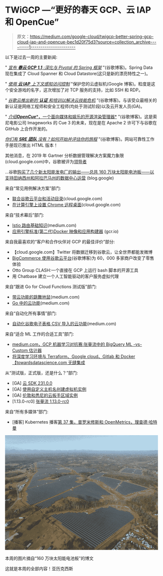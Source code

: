 # TWiGCP —“更好的春天 GCP、云 IAP 和 OpenCue”

> 原文：<https://medium.com/google-cloud/twigcp-better-spring-gcp-cloud-iap-and-opencue-bec1d20f75d3?source=collection_archive---------1----------------------->

以下是过去一周的主要新闻:

" [*宣布* ***春云 GCP 1.1*** *:深化与 Pivotal 的 Spring 框架*](http://gtech.run/xqu7c) "(谷歌博客)。Spring Data 现在集成了 Cloud Spanner 和 Cloud Datastore(这只是新的漂亮特性之一)。

" [*使用* ***云 IAP*** *上下文感知访问控制*](http://gtech.run/hbxp7) "保护您的云虚拟机(Google 博客)。粒度是这个安全游戏的名字，这次增加了对 TCP 服务的支持，比如 SSH 和 RDP。

“ [*谷歌云推出新的* ***认证*** *和培训以解决云技能危机*](http://gtech.run/br6hf) ”(谷歌博客)。与该受众最相关的新认证是网络工程师和安全工程师(均处于测试阶段)以及云开发人员(GA)。

" [*介绍****OpenCue****，一个面向媒体和娱乐的开源渲染管理器*](http://gtech.run/8nkh8) "(谷歌博客)。这是索尼电影公司 Imageworks 的 Cue 3 的未来，现在是在 Apache 2 许可下与谷歌在 GitHub 上合作开发的。

[*你们有* ***SRE 团队*** *没有？如何开始并评估你的旅程*](http://gtech.run/sxktj) ”(谷歌博客)。网站可靠性工作手册现已推出 HTML 版本！

其他消息，在 2019 年 Gartner 分析数据管理解决方案魔力象限(cloud.google.com)中，谷歌被评为[领导者](http://gtech.run/pwymw)

…谷歌[购买了几个新太阳能发电厂的输出——总共 160 万块太阳能电池板——以支持田纳西州和阿拉巴马州的数据中心运营](http://gtech.run/bdjbl) (blog.google)

来自“常见用例解决方案”部门:

*   [联合谷歌云平台和活动目录](http://gtech.run/j3fkb)(cloud.google.com)
*   [在计算引擎上设置 Chrome 远程桌面](http://gtech.run/fjw3s)(cloud.google.com)

来自“技术幕后”部门:

*   [Istio 路由基础知识](http://gtech.run/vnjvz)(medium.com)
*   [应用引擎标准(第二代)Docker 映像和应用构建器](http://gtech.run/q2dzh) (gcr.io)

来自我最喜欢的“客户和合作伙伴对 GCP 的最佳评价”部分:

*   【cloud.google.com】Twitter 将数据迁移到谷歌云，让全世界都能发微博
*   [BigCommerce 使用谷歌云平台](http://gtech.run/68d3r)(谷歌博客)为 60，000 多家商户改变了零售体验
*   Otto Group CLASH:一个直接在 GCP 上运行 bash 脚本的开源工具
*   用 Chatbase 建立一个人工智能驱动的客户服务虚拟代理

来自“跟进 Go for Cloud Functions 测试版”部门:

*   [带云功能的跳舞地鼠](http://gtech.run/mcuq9)(medium.com)
*   [Go 中的云功能](http://gtech.run/anzjx)(medium.com)

来自“自动化所有事情”部门:

*   [自动化谷歌电子表格 CSV 导入的云功能](http://gtech.run/rvjzr)(medium.com)

来自“适合 ML 工作的合适工具”部门:

*   [medium.com，GCP 机器学习对抗赛:张量流中的 BigQuery ML -vs- Custom 估计器](http://gtech.run/rq5zy)
*   [将深度学习环境与 Terraform、Google cloud、Gitlab 和 Docker【towardsdatascience.com 无缝集成](http://gtech.run/xk4as)

从“测试版，正式版，还是什么？”部门:

*   [GA] [云 SDK 231.0.0](http://gtech.run/wfg8w)
*   [GA] [使用自定义主机名创建虚拟机实例](http://gtech.run/a2wfn)
*   [GA] [伦敦和悉尼的云扳手区域实例](http://gtech.run/vbrs4)
*   [1.13.0-rc0] [张量流 1.13.0-rc0](http://gtech.run/yf6ex)

来自“所有多媒体”部门:

*   [播客] Kubernetes 播客[第 37 集，普罗米修斯和 OpenMetrics，理查德·哈特曼](http://gtech.run/su5kn)

[![](img/7af7895f1bd7fce755fe7f9c5447f02a.png)](http://gtech.run/bdjbl)

本周的图片摘自“160 万块太阳能电池板”的博文

这就是本周的全部内容！亚历克西斯